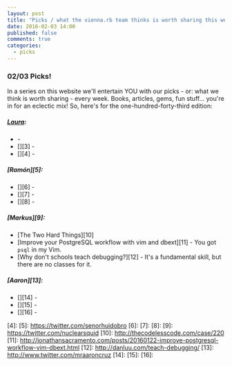```yaml
---
layout: post
title: "Picks / what the vienna.rb team thinks is worth sharing this week"
date: 2016-02-03 14:00
published: false
comments: true
categories:
  - picks
---
```


### 02/03 Picks!

In a series on this website we'll entertain YOU with our picks - or: what we think is worth sharing - every week.
Books, articles, gems, fun stuff... you're in for an eclectic mix! So, here's for the one-hundred-forty-third edition:

##### [Laura][1]:
- [][2] - 
- [][3] - 
- [][4] - 

##### [Ramón][5]:
- [][6] - 
- [][7] - 
- [][8] - 

##### [Markus][9]:
- [The Two Hard Things][10]
- [Improve your PostgreSQL workflow with vim and dbext][11] - You got `psql` in my Vim.
- [Why don't schools teach debugging?][12] - It's a fundamental skill, but there are no classes for it.

##### [Aaron][13]:
- [][14] - 
- [][15] - 
- [][16] - 

[1]: http://www.twitter.com/alicetragedy
[2]: 
[3]: 
[4]: 
[5]: https://twitter.com/senorhuidobro
[6]:
[7]:
[8]:
[9]: https://twitter.com/nuclearsquid
[10]: http://thecodelesscode.com/case/220
[11]: http://jonathansacramento.com/posts/20160122-improve-postgresql-workflow-vim-dbext.html
[12]: http://danluu.com/teach-debugging/
[13]: http://www.twitter.com/mraaroncruz
[14]: 
[15]: 
[16]: 


